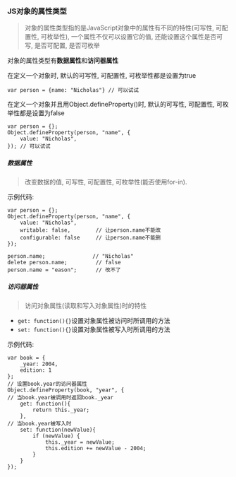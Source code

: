 <link rel="stylesheet" href="http://yandex.st/highlightjs/6.1/styles/default.min.css">
<script src="http://yandex.st/highlightjs/6.1/highlight.min.js"></script>
<script>
    hljs.tabReplace = '    ';
    hljs.initHighlightingOnLoad();
</script>

### JS对象的属性类型

> 对象的属性类型指的是JavaScript对象中的属性有不同的特性(可写性, 可配置性, 可枚举性), 一个属性不仅可以设置它的值, 还能设置这个属性是否可写, 是否可配置, 是否可枚举

对象的属性类型有**数据属性**和**访问器属性**


在定义一个对象时, 默认的可写性, 可配置性, 可枚举性都是设置为true

	var person = {name: "Nicholas"} // 可以试试
	
在定义一个对象并且用Object.defineProperty()时, 默认的可写性, 可配置性, 可枚举性都是设置为false

	var person = {};
	Object.defineProperty(person, "name", {
		value: "Nicholas",		
	}); // 可以试试

##### 数据属性

> 改变数据的值, 可写性, 可配置性, 可枚举性(能否使用for-in). 

示例代码: 

	var person = {};
	Object.defineProperty(person, "name", {
		value: "Nicholas",		
		writable: false,        // 让person.name不能改
		configurable: false		// 让person.name不能删
	});
	
	person.name;               // "Nicholas"
	delete person.name;			// false
	person.name = "eason";		// 改不了
	
	
##### 访问器属性

> 访问对象属性(读取和写入对象属性)时的特性

- `get: function(){}`设置对象属性被访问时所调用的方法
- `set: function(){}`设置对象属性被写入时所调用的方法

示例代码:

	var book = {
		_year: 2004,
		edition: 1
	};
	// 设置book.year的访问器属性
	Object.defineProperty(book, "year", {
	// 当book.year被调用时返回book._year
		get: function(){
			return this._year;
		},
	// 当book.year被写入时
		set: function(newValue){
			if (newValue) {
				this._year = newValue;
				this.edition += newValue - 2004;
			}
		}
	});